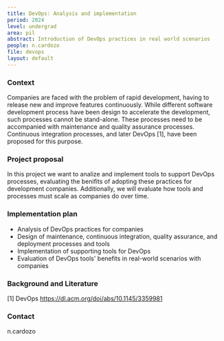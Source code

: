 ```yaml
---
title: DevOps: Analysis and implementation
period: 2024  
level: undergrad
area: pil
abstract: Introduction of DevOps practices in real world scenarios
people: n.cardozo
file: devops
layout: default
---
```


### Context

Companies are faced with the problem of rapid development, having to release new and improve features continuously. While different software development process have been design to accelerate the development, such processes cannot be stand-alone. These processes need to be accompanied with maintenance and quality assurance processes. Continuous integration processes, and later DevOps [1], have been proposed for this purpose.

### Project proposal

In this project we want to analize and implement tools to support DevOps processes, evaluating the benifits of adopting these practices for development companies. Additionally, we will evaluate how tools and processes must scale as companies do over time.

### Implementation plan

- Analysis of DevOps practices for companies
- Design of maintenance, continuous integration, quality assurance, and deployment processes and tools
- Implementation of supporting tools for DevOps
- Evaluation of DevOps tools' benefits in real-world scenarios with companies

### Background and Literature

[1] DevOps <https://dl.acm.org/doi/abs/10.1145/3359981>

### Contact

n.cardozo
